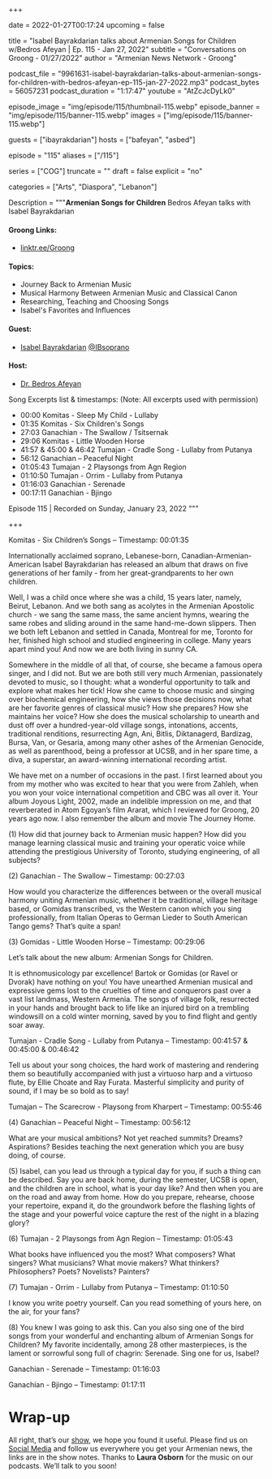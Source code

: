 +++

date = 2022-01-27T00:17:24
upcoming = false

title = "Isabel Bayrakdarian talks about Armenian Songs for Children w/Bedros Afeyan | Ep. 115 - Jan 27, 2022"
subtitle = "Conversations on Groong - 01/27/2022"
author = "Armenian News Network - Groong"

podcast_file = "9961631-isabel-bayrakdarian-talks-about-armenian-songs-for-children-with-bedros-afeyan-ep-115-jan-27-2022.mp3"
podcast_bytes = 56057231
podcast_duration = "1:17:47"
youtube = "AtZcJcDyLk0"

episode_image = "img/episode/115/thumbnail-115.webp"
episode_banner = "img/episode/115/banner-115.webp"
images = ["img/episode/115/banner-115.webp"]

guests = ["ibayrakdarian"]
hosts = ["bafeyan", "asbed"]

episode = "115"
aliases = ["/115"]

series = ["COG"]
truncate = ""
draft = false
explicit = "no"

categories = ["Arts", "Diaspora", "Lebanon"]


Description = """__Armenian Songs for Children__
Bedros Afeyan talks with Isabel Bayrakdarian

#### Groong Links:
* [linktr.ee/Groong](https://linktr.ee/groong)

#### Topics:
* Journey Back to Armenian Music
* Musical Harmony Between Armenian Music and Classical Canon
* Researching, Teaching and Choosing Songs
* Isabel's Favorites and Influences

#### Guest:
* [Isabel Bayrakdarian](/guest/ibayrakdarian) [@IBsoprano](https://twitter.com/IBsoprano)

#### Host:
* [Dr. Bedros Afeyan](/host/bafeyan)

Song Excerpts list & timestamps:
(Note: All excerpts used with permission)
* 00:00 Komitas - Sleep My Child - Lullaby
* 01:35 Komitas - Six Children's Songs
* 27:03 Ganachian - The Swallow / Tsitsernak
* 29:06 Komitas - Little Wooden Horse
* 41:57 & 45:00 & 46:42 Tumajan - Cradle Song - Lullaby from Putanya
* 56:12 Ganachian – Peaceful Night
* 01:05:43 Tumajan - 2 Playsongs from Agn Region
* 01:10:50 Tumajan - Orrim - Lullaby from Putanya
* 01:16:03 Ganachian - Serenade
* 00:17:11 Ganachian - Bjingo

Episode 115 | Recorded on Sunday, January 23, 2022
"""

+++


Komitas - Six Children’s Songs – Timestamp: 00:01:35

Internationally acclaimed soprano, Lebanese-born, Canadian-Armenian-American Isabel Bayrakdarian has released an album that draws on five generations of her family - from her great-grandparents to her own children.

Well, I was a child once where she was a child, 15 years later, namely, Beirut, Lebanon. And we both sang as acolytes in the Armenian Apostolic church - we sang the same mass, the same ancient hymns, wearing the same robes and sliding around in the same hand-me-down slippers. Then we both left Lebanon and settled in Canada, Montreal for me, Toronto for her, finished high school and studied engineering in college. Many years apart mind you! And now we are both living in sunny CA.

Somewhere in the middle of all that, of course, she became a famous opera singer, and I did not. But we are both still very much Armenian, passionately devoted to music, so I thought: what a wonderful opportunity to talk and explore what makes her tick! How she came to choose music and singing over biochemical engineering, how she views those decisions now, what are her favorite genres of classical music? How she prepares? How she maintains her voice? How she does the musical scholarship to unearth and dust off over a hundred-year-old village songs, intonations, accents, traditional renditions, resurrecting Agn, Ani, Bitlis, Diktanagerd, Bardizag, Bursa, Van, or Gesaria, among many other ashes of the Armenian Genocide, as well as parenthood, being a professor at UCSB, and in her spare time, a diva, a superstar, an award-winning international recording artist.



We have met on a number of occasions in the past. I first learned about you from my mother who was excited to hear that you were from Zahleh, when you won your voice international competition and CBC was all over it. Your album Joyous Light, 2002, made an indelible impression on me, and that reverberated in Atom Egoyan’s film Ararat, which I reviewed for Groong, 20 years ago now. I also remember the album and movie The Journey Home.

 

(1)  How did that journey back to Armenian music happen? How did you manage learning classical music and training your operatic voice while attending the prestigious University of Toronto, studying engineering, of all subjects?

 

(2)  Ganachian - The Swallow – Timestamp: 00:27:03

How would you characterize the differences between or the overall musical harmony uniting Armenian music, whether it be traditional, village heritage based, or Gomidas transcribed, vs the Western canon which you sing professionally, from Italian Operas to German Lieder to South American Tango gems? That’s quite a span!

 

(3)  Gomidas - Little Wooden Horse – Timestamp: 00:29:06


Let’s talk about the new album: Armenian Songs for Children.

It is ethnomusicology par excellence! Bartok or Gomidas (or Ravel or Dvorak) have nothing on you!  You have unearthed Armenian musical and expressive gems lost to the cruelties of time and conquerors past over a vast list landmass, Western Armenia. The songs of village folk, resurrected in your hands and brought back to life like an injured bird on a trembling windowsill on a cold winter morning, saved by you to find flight and gently soar away.
 

Tumajan - Cradle Song - Lullaby from Putanya – Timestamp: 00:41:57 & 00:45:00 & 00:46:42

Tell us about your song choices, the hard work of mastering and rendering them so beautifully accompanied with just a virtuoso harp and a virtuoso flute, by Ellie Choate and Ray Furata. Masterful simplicity and purity of sound, if I may be so bold as to say!

Tumajan – The Scarecrow - Playsong from Kharpert – Timestamp: 00:55:46
 

(4)  Ganachian – Peaceful Night – Timestamp: 00:56:12

What are your musical ambitions? Not yet reached summits? Dreams? Aspirations? Besides teaching the next generation which you are busy doing, of course.


(5)  Isabel, can you lead us through a typical day for you, if such a thing can be described. Say you are back home, during the semester, UCSB is open, and the children are in school, what is your day like? And then when you are on the road and away from home. How do you prepare, rehearse, choose your repertoire, expand it, do the groundwork before the flashing lights of the stage and your powerful voice capture the rest of the night in a blazing glory?


(6)  Tumajan - 2 Playsongs from Agn Region – Timestamp: 01:05:43

What books have influenced you the most? What composers? What singers? What musicians? What movie makers? What thinkers? Philosophers? Poets? Novelists? Painters?


(7)  Tumajan - Orrim - Lullaby from Putanya – Timestamp: 01:10:50

I know you write poetry yourself. Can you read something of yours here, on the air, for your fans?


(8)  You knew I was going to ask this. Can you also sing one of the bird songs from your wonderful and enchanting album of Armenian Songs for Children? My favorite incidentally, among 28 other masterpieces, is the lament or sorrowful song full of chagrin: Serenade.  Sing one for us, Isabel?


Ganachian - Serenade – Timestamp: 01:16:03 

Ganachian - Bjingo – Timestamp: 01:17:11


# Wrap-up

All right, that’s our [show](https://podcasts.groong.org/), we hope you found it useful. Please find us on [Social Media](https://lintr.ee/groong) and follow us everywhere you get your Armenian news, the links are in the show notes. Thanks to **Laura Osborn** for the music on our podcasts. We’ll talk to you soon!
